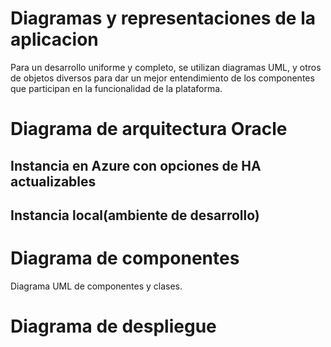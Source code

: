 # Diagramas y representaciones de la aplicacion
Para un desarrollo uniforme y completo, se utilizan diagramas UML, y otros de objetos diversos para dar un mejor entendimiento de los componentes que participan en la funcionalidad de la plataforma.

# Diagrama de arquitectura Oracle

## Instancia en Azure con opciones de HA actualizables

## Instancia local(ambiente de desarrollo)

# Diagrama de componentes
Diagrama UML de componentes y clases.

# Diagrama de despliegue